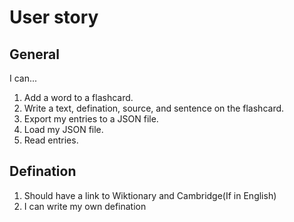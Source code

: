 # User story

## General

I can...

1. Add a word to a flashcard.
2. Write a text, defination, source, and sentence on the flashcard.
3. Export my entries to a JSON file.
4. Load my JSON file.
5. Read entries.

## Defination

1. Should have a link to Wiktionary and Cambridge(If in English)
2. I can write my own defination
